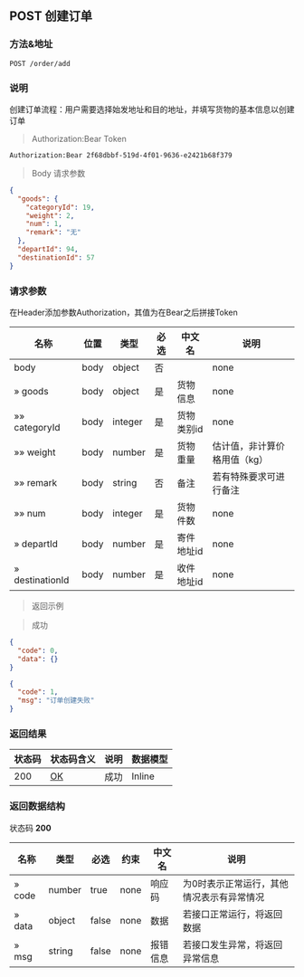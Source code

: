 
## POST 创建订单

### 方法&地址

```
POST /order/add
```

### 说明

创建订单流程：用户需要选择始发地址和目的地址，并填写货物的基本信息以创建订单

> Authorization:Bear Token

```
Authorization:Bear 2f68dbbf-519d-4f01-9636-e2421b68f379
```

> Body 请求参数

```json
{
  "goods": {
    "categoryId": 19,
    "weight": 2,
    "num": 1,
    "remark": "无"
  },
  "departId": 94,
  "destinationId": 57
}
```

### 请求参数

在Header添加参数Authorization，其值为在Bear之后拼接Token

|名称|位置|类型|必选|中文名|说明|
|---|---|---|---|---|---|
|body|body|object| 否 ||none|
|» goods|body|object| 是 | 货物信息|none|
|»» categoryId|body|integer| 是 | 货物类别id|none|
|»» weight|body|number| 是 | 货物重量|估计值，非计算价格用值（kg）|
|»» remark|body|string| 否 | 备注|若有特殊要求可进行备注|
|»» num|body|integer| 是 | 货物件数|none|
|» departId|body|number| 是 | 寄件地址id|none|
|» destinationId|body|number| 是 | 收件地址id|none|

> 返回示例

> 成功

```json
{
  "code": 0,
  "data": {}
}
```

```json
{
  "code": 1,
  "msg": "订单创建失败"
}
```

### 返回结果

|状态码|状态码含义|说明|数据模型|
|---|---|---|---|
|200|[OK](https://tools.ietf.org/html/rfc7231#section-6.3.1)|成功|Inline|

### 返回数据结构

状态码 **200**

|名称|类型|必选|约束|中文名|说明|
|---|---|---|---|---|---|
|» code|number|true|none|响应码|为0时表示正常运行，其他情况表示有异常情况|
|» data|object|false|none|数据|若接口正常运行，将返回数据|
|» msg|string|false|none|报错信息|若接口发生异常，将返回异常信息|